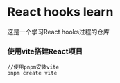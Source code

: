 # React hooks learn
这是一个学习React hooks过程的仓库
### 使用vite搭建React项目
```
//使用pnpm安装vite
pnpm create vite
```